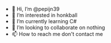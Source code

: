 - 👋 Hi, I’m @pepijn39
- 👀 I’m interested in honkball
- 🌱 I’m currently learning C# 
- 💞️ I’m looking to collaborate on nothing
- 📫 How to reach me don't contact me

<!---
pepijn39/pepijn39 is a ✨ special ✨ repository because its `README.md` (this file) appears on your GitHub profile.
You can click the Preview link to take a look at your changes.
--->
